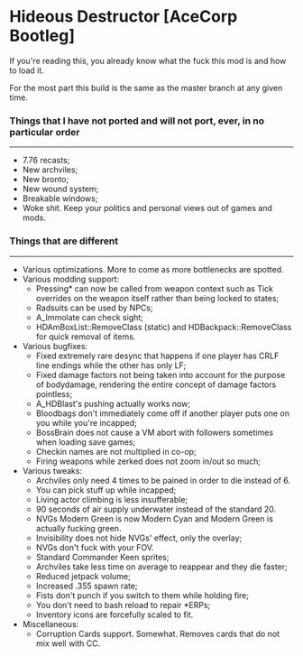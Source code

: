 # Hideous Destructor [AceCorp Bootleg]
If you're reading this, you already know what the fuck this mod is and how to load it.

For the most part this build is the same as the master branch at any given time.

### Things that I have not ported and will not port, ever, in no particular order
---
- 7.76 recasts;
- New archviles;
- New bronto;
- New wound system;
- Breakable windows;
- Woke shit. Keep your politics and personal views out of games and mods.

### Things that are different
---
- Various optimizations. More to come as more bottlenecks are spotted.
- Various modding support:
	- Pressing* can now be called from weapon context such as Tick overrides on the weapon itself rather than being locked to states;
	- Radsuits can be used by NPCs;
	- A_Immolate can check sight;
	- HDAmBoxList::RemoveClass (static) and HDBackpack::RemoveClass for quick removal of items.
- Various bugfixes:
	- Fixed extremely rare desync that happens if one player has CRLF line endings while the other has only LF;
	- Fixed damage factors not being taken into account for the purpose of bodydamage, rendering the entire concept of damage factors pointless;
	- A_HDBlast's pushing actually works now;
	- Bloodbags don't immediately come off if another player puts one on you while you're incapped;
	- BossBrain does not cause a VM abort with followers sometimes when loading save games;
	- Checkin names are not multiplied in co-op;
	- Firing weapons while zerked does not zoom in/out so much;
- Various tweaks:
	- Archviles only need 4 times to be pained in order to die instead of 6.
	- You can pick stuff up while incapped;
	- Living actor climbing is less insufferable;
	- 90 seconds of air supply underwater instead of the standard 20.
	- NVGs Modern Green is now Modern Cyan and Modern Green is actually fucking green.
	- Invisibility does not hide NVGs' effect, only the overlay;
	- NVGs don't fuck with your FOV.
	- Standard Commander Keen sprites;
	- Archviles take less time on average to reappear and they die faster;
	- Reduced jetpack volume;
	- Increased .355 spawn rate;
	- Fists don't punch if you switch to them while holding fire;
	- You don't need to bash reload to repair *ERPs;
	- Inventory icons are forcefully scaled to fit.
- Miscellaneous:
	- Corruption Cards support. Somewhat. Removes cards that do not mix well with CC.